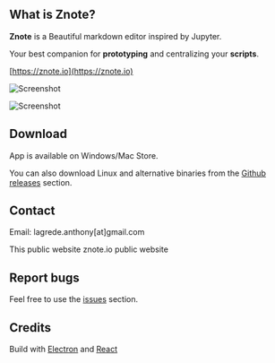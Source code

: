 ## What is Znote?

**Znote** is a Beautiful markdown editor inspired by Jupyter.

Your best companion for **prototyping** and centralizing your **scripts**.


[https://znote.io](https://znote.io)

![Screenshot](https://github.com/alagrede/znote-app/blob/master/screenshot-github1.png)

![Screenshot](https://github.com/alagrede/znote-app/blob/master/screenshot-github2.png)



## Download
App is available on Windows/Mac Store.

You can also download Linux and alternative binaries from the [Github releases](https://github.com/alagrede/znote-app/releases) section.

## Contact
Email: lagrede.anthony[at]gmail.com

This public website
znote.io public website

## Report bugs
Feel free to use the [issues](https://github.com/alagrede/znote-app/issues) section.

## Credits
Build with [Electron](electronjs.org) and [React](https://fr.reactjs.org/)
